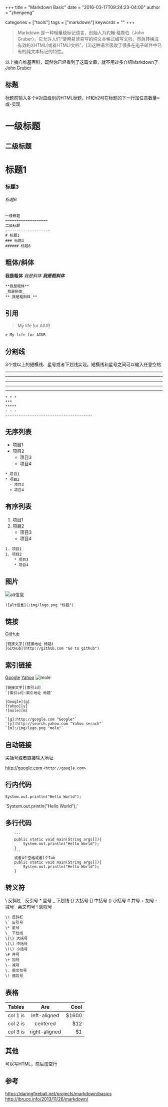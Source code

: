+++
title = "Markdown Basic"
date = "2016-03-17T09:24:23-04:00"
author = "zhenpeng"

categories = ["tools"]
tags = ["markdown"]
keywords = ""
+++
> Markdown 是一种轻量级标记语言，创始人为約翰·格魯伯（John Gruber）。它允许人们“使用易读易写的纯文本格式编写文档，然后转换成有效的XHTML(或者HTML)文档”。[3]这种语言吸收了很多在电子邮件中已有的纯文本标记的特性。

<!--more-->
以上摘自维基百科，既然你已经看到了这篇文章，就不用过多介绍Markdown了
[John Gruber](https://daringfireball.net/projects/markdown/basics)

## 标题
标题前输入多个#对应级别的HTML标题，h1和h2可在标题的下一行加任意数量=或-实现

一级标题
=
二级标题
-
# 标题1
### 标题3
###### 标题6
```
一级标题
===================
二级标题
--------------------
# 标题1
### 标题3
###### 标题6
```

## 粗体/斜体

**我是粗体**
_我是斜体_
**_我是粗斜体_**
```
**我是粗体**
_我是斜体_
**_我是粗斜体_**
```

## 引用
> My life for AIUR

```
> My life for AIUR
```

## 分割线
3个或以上的短横线、星号或者下划线实现。短横线和星号之间可以输入任意空格
* * *
***
*****
- - -
---------------------------------------

```
* * *
***
*****
- - -
---------------------------------------
```

## 无序列表

* 项目1
* 项目2
  - 项目3
  + 项目4

```
* 项目1
* 项目2
  - 项目3
  + 项目4
```

## 有序列表

1. 项目1
1. 项目2
	* 项目3
	* 项目4

```
1. 项目1
1. 项目2
	* 项目3
	* 项目4
```

## 图片
![alt信息](/img/logo.png "标题")
```
![alt信息](/img/logo.png "标题")
```

## 链接

[GitHub](http://github.com "Go to github")
```
[链接文字](链接地址 标题)
[GitHub](http://github.com "Go to github")
```

## 索引链接

[Google][g]
[Yahoo][y]
![mole][m]

[g]:http://google.com "Google"
[y]:http://search.yahoo.com "Yahoo serach"
[m]:/img/logo.png "mole"

```
[链接文字][索引id]
`[索引id]:索引地址 标题`

[Google][g]
[Yahoo][y]
![mole][m]

`[g]:http://google.com "Google"`
`[y]:http://search.yahoo.com "Yahoo serach"`
`[m]:/img/logo.png "mole"`
```

## 自动链接
尖括号或者直接输入地址

<http://google.com>
`<http://google.com>`

## 行内代码

`System.out.println("Hello World");`

\`System.out.println("Hello World");\`

## 多行代码

```
	```
	public static void main(String args[]){
		System.out.println("Hello World");
	}
	```
	或者4个空格或者1个Tab
	public static void main(String args[]){
		System.out.println("Hello World");
	}
```

## 转义符

\\ 反斜杠
\` 反引号
\* 星号
\_ 下划线
\{\} 大括号
\[\] 中括号
\(\) 小括号
\# 井号
\+ 加号
\- 减号
\. 英文句号
\! 感叹号

```
\\ 反斜杠
\` 反引号
\* 星号
\_ 下划线
\{\} 大括号
\[\] 中括号
\(\) 小括号
\# 井号
\+ 加号
\- 减号
\. 英文句号
\! 感叹号
```

## 表格

| Tables   |      Are      |  Cool |
|----------|:-------------:|------:|
| col 1 is |  left-aligned | $1600 |
| col 2 is |    centered   |   $12 |
| col 3 is | right-aligned |    $1 |

## 其他
可以写HTML，前后加空行

## 参考
https://daringfireball.net/projects/markdown/basics
http://ibruce.info/2013/11/26/markdown/









